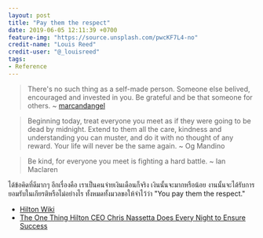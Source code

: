 ```yaml
---
layout: post
title: "Pay them the respect"
date: 2019-06-05 12:11:39 +0700
feature-img: "https://source.unsplash.com/pwcKF7L4-no"
credit-name: "Louis Reed"
credit-user: "@_louisreed"
tags:
- Reference
---
```

> There's no such thing as a self-made person. Someone else belived, encouraged and invested in you. Be grateful and be that someone for others. ~ [marcandangel](http://www.marcandangel.com/)

> Beginning today, treat everyone you meet as if they were going to be dead by midnight. Extend to them all the care, kindness and understanding you can muster, and do it with no thought of any reward. Your life will never be the same again. ~ Og Mandino

> Be kind, for everyone you meet is fighting a hard battle. ~ Ian Maclaren

ได้ข้อคิดที่ดีมากๆ อีกเรื่องคือ เราเป็นคนจ่ายเงินเดือนก็จริง เงินนั้นจะมากหรือน้อย งานนั้นจะได้รับการยอมรับในเกียรติหรือไม่อย่างไร ทั้งหมดทั้งมวลขอให้จำไว้ว่า "You pay them the respect."

<i class="fa fa-child" style="color:plum"></i>

- [Hilton Wiki](https://en.wikipedia.org/wiki/Hilton)
- [The One Thing Hilton CEO Chris Nassetta Does Every Night to Ensure Success](https://www.glassdoor.com/blog/christopher-nassetta-hilton-ceo/)
